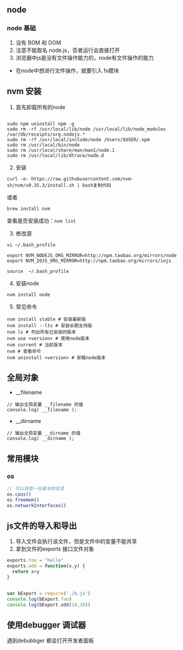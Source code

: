 ## node 
### node 基础

1. 没有 BOM 和 DOM
2. 注意不能取名 node.js，否者运行会直接打开
3. 浏览器中js是没有文件操作能力的，node有文件操作的能力
- 在node中想进行文件操作，就要引入 fs模块


## nvm 安装

1. 首先卸载所有的node 
```shell

sudo npm uninstall npm -g
sudo rm -rf /usr/local/lib/node /usr/local/lib/node_modules /var/db/receipts/org.nodejs.*
sudo rm -rf /usr/local/include/node /Users/$USER/.npm
sudo rm /usr/local/bin/node
sudo rm /usr/local/share/man/man1/node.1
sudo rm /usr/local/lib/dtrace/node.d

```

2. 安装

```shell
curl -o- https://raw.githubusercontent.com/nvm-sh/nvm/v0.35.3/install.sh | bash复制代码

```
或者 
```angular2html
brew install nvm
```

查看是否安装成功：`nvm list`

3. 修改源

```shell
vi ~/.bash_profile

export NVM_NODEJS_ORG_MIRROR=http://npm.taobao.org/mirrors/node
export NVM_IOJS_ORG_MIRROR=http://npm.taobao.org/mirrors/iojs

source  ~/.bash_profile
```

4. 安装node
```angular2html
nvm install node

```

5. 常见命令

```angular2html
nvm install stable # 安装最新版
nvm install --lts # 安装长期支持版
nvm ls # 列出所有已安装的版本
nvm use <version> # 使用node版本
nvm current # 当前版本
nvm # 查看命令
nvm uninstall <version> # 卸载node版本
```


## 全局对象

- __filename
```angular2html
// 输出全局变量 __filename 的值
console.log( __filename );

```

- __dirname

```angular2html
// 输出全局变量 __dirname 的值
console.log( __dirname );
```

## 常用模块

### os



```javascript
// 可以获取一些基本的信息
os.cpus()
os.freemem()
os.networkInterfaces()

```

## js文件的导入和导出

1. 导入文件会执行该文件，但是文件中的变量不能共享
2. 拿到文件的exports 接口文件对象


```javascript
exports.foo = "hello"
exports.add = function(x,y) {
  return x+y
}

```

```javascript

var bExport = require('./b.js')
console.log(bExport.foo)
console.log(bExport.add(10,30))

```



## 使用debugger 调试器

遇到debubbger 都会打开开发者面板